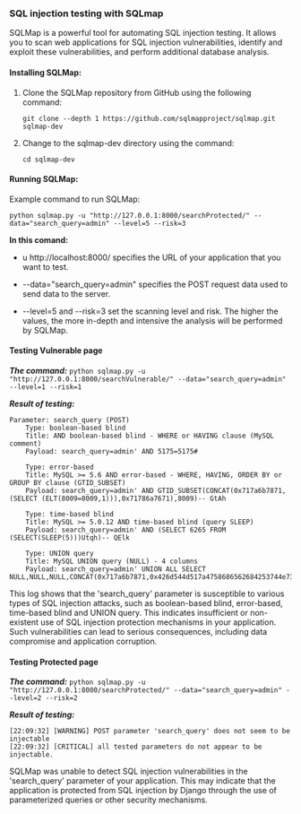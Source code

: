 ### SQL injection testing with SQLmap 

SQLMap is a powerful tool for automating SQL injection testing. 
It allows you to scan web applications for SQL injection vulnerabilities, identify and exploit these vulnerabilities, and perform additional database analysis.

#### Installing SQLMap:

1. Clone the SQLMap repository from GitHub using the following command:

    ```git clone --depth 1 https://github.com/sqlmapproject/sqlmap.git sqlmap-dev```

2. Change to the sqlmap-dev directory using the command:

    ```cd sqlmap-dev```

#### Running SQLMap:

Example command to run SQLMap:

```python sqlmap.py -u "http://127.0.0.1:8000/searchProtected/" --data="search_query=admin" --level=5 --risk=3```

**In this comand:**

* u http://localhost:8000/ specifies the URL of your application that you want to test.

* --data="search_query=admin" specifies the POST request data used to send data to the server.

* --level=5 and --risk=3 set the scanning level and risk. The higher the values, the more in-depth and intensive the analysis will be performed by SQLMap.

#### Testing Vulnerable page

**_The command:_** ```python sqlmap.py -u "http://127.0.0.1:8000/searchVulnerable/" --data="search_query=admin" --level=1 --risk=1```

**_Result of testing:_**
```
Parameter: search_query (POST)
    Type: boolean-based blind
    Title: AND boolean-based blind - WHERE or HAVING clause (MySQL comment)
    Payload: search_query=admin' AND 5175=5175#

    Type: error-based
    Title: MySQL >= 5.6 AND error-based - WHERE, HAVING, ORDER BY or GROUP BY clause (GTID_SUBSET)
    Payload: search_query=admin' AND GTID_SUBSET(CONCAT(0x717a6b7871,(SELECT (ELT(8009=8009,1))),0x71786a7671),8009)-- GtAh

    Type: time-based blind
    Title: MySQL >= 5.0.12 AND time-based blind (query SLEEP)
    Payload: search_query=admin' AND (SELECT 6265 FROM (SELECT(SLEEP(5)))Utqh)-- QElk

    Type: UNION query
    Title: MySQL UNION query (NULL) - 4 columns
    Payload: search_query=admin' UNION ALL SELECT NULL,NULL,NULL,CONCAT(0x717a6b7871,0x426d544d517a4758686562684253744e736e795869486162456d725968536e686a6d5a716366666c,0x71786a7671)#
```
This log shows that the 'search_query' parameter is susceptible to various types of SQL injection attacks, such as boolean-based blind, error-based, time-based blind and UNION query. This indicates insufficient or non-existent use of SQL injection protection mechanisms in your application. Such vulnerabilities can lead to serious consequences, including data compromise and application corruption.
#### Testing Protected page

**_The command:_** ```python sqlmap.py -u "http://127.0.0.1:8000/searchProtected/" --data="search_query=admin" --level=2 --risk=2```

**_Result of testing:_**
```
[22:09:32] [WARNING] POST parameter 'search_query' does not seem to be injectable
[22:09:32] [CRITICAL] all tested parameters do not appear to be injectable.
```

SQLMap was unable to detect SQL injection vulnerabilities in the 'search_query' parameter of your application. This may indicate that the application is protected from SQL injection by Django through the use of parameterized queries or other security mechanisms.